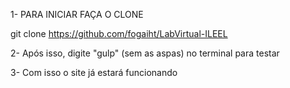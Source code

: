 1- PARA INICIAR FAÇA O CLONE

git clone https://github.com/fogaiht/LabVirtual-ILEEL

2- Após isso, digite "gulp" (sem as aspas) no terminal para testar

3- Com isso o site já estará funcionando
